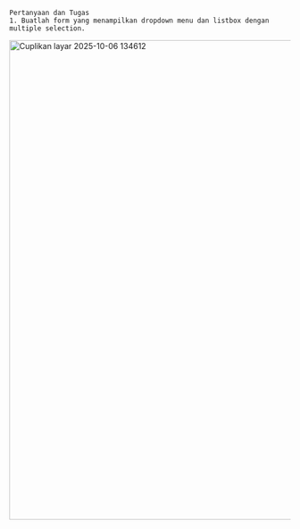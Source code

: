     Pertanyaan dan Tugas
    1. Buatlah form yang menampilkan dropdown menu dan listbox dengan multiple selection.
  <img width="1919" height="860" alt="Cuplikan layar 2025-10-06 134612" src="https://github.com/user-attachments/assets/ccdd8ef0-cf2a-4c06-a646-d4ff0911fe1a" />
